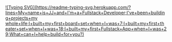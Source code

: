 [![Typing SVG](https://readme-typing-svg.herokuapp.com/?lines=My+name+is+JJ+and+I'm+a+Fullstack+Developer;I've+been+building+projects+my whole+life;I+built+my+first+board+set+when+I+was+7;I+built+my+first+theater+set+when+I+was+18;I+built+my+first+Fullstack+App+when+I+was+29;What+can+I+help+build+for+you?)](https://git.io/typing-svg)

<!--
**JJMrqs/JJMrqs** is a ✨ _special_ ✨ repository because its `README.md` (this file) appears on your GitHub profile.

Here are some ideas to get you started:

- 🔭 I’m currently working on ...
- 🌱 I’m currently learning ...
- 👯 I’m looking to collaborate on ...
- 🤔 I’m looking for help with ...
- 💬 Ask me about ...
- 📫 How to reach me: ...
- 😄 Pronouns: ...
- ⚡ Fun fact: ...
-->
